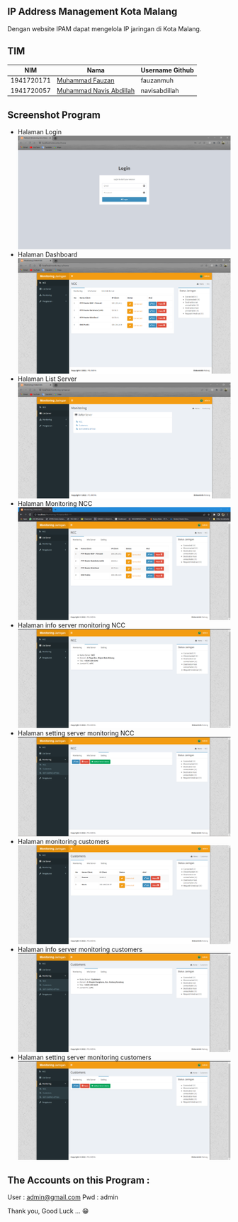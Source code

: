 ## IP Address Management Kota Malang 
Dengan website IPAM dapat mengelola IP jaringan di Kota Malang.

## TIM
|NIM	    |Nama				                |Username Github|
|-----------|-----------------------------------|---------------|
|1941720171 |[Muhammad Fauzan](https://github.com/fauzanmuh) |fauzanmuh |
|1941720057 |[Muhammad Navis Abdillah](https://github.com/navisabdillah) |navisabdillah |

## Screenshot Program
- Halaman Login
![](https://github.com/fauzanmuh/Monitoring-IP/raw/master/ss/login.PNG)
- Halaman Dashboard
![](https://github.com/fauzanmuh/Monitoring-IP/raw/master/ss/beranda.PNG)
- Halaman List Server
![](https://github.com/fauzanmuh/Monitoring-IP/raw/master/ss/listServer.PNG)
- Halaman Monitoring NCC
![](https://github.com/fauzanmuh/Monitoring-IP/raw/master/ss/monitoring_NCC.png)
- Halaman info server monitoring NCC
![](https://github.com/fauzanmuh/Monitoring-IP/raw/master/ss/lnfo_server.png)
- Halaman setting server monitoring NCC
![](https://github.com/fauzanmuh/Monitoring-IP/raw/master/ss/setting_server.png)
- Halaman monitoring customers
![](https://github.com/fauzanmuh/Monitoring-IP/raw/master/ss/monitoring_customers.png)
- Halaman info server monitoring customers
![](https://github.com/fauzanmuh/Monitoring-IP/raw/master/ss/info_customers.png)
- Halaman setting server monitoring customers
![](https://github.com/fauzanmuh/Monitoring-IP/raw/master/ss/setting_customers.png)

## The Accounts on this Program :
User : admin@gmail.com
Pwd : admin

Thank you, Good Luck ... 😁